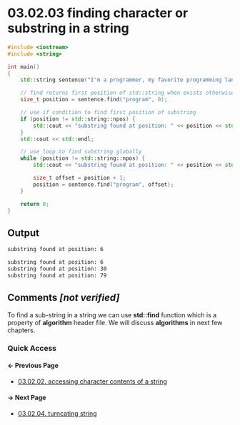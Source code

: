 # 03.02.03 finding character or substring in a string

```cxx
#include <iostream>
#include <string>

int main()
{
    std::string sentence("I'm a programmer, my favorite programming language is Cxx becuase it's a great programming language.");

    // find returns first position of std::string when exists otherwise returns std::string::npos
    size_t position = sentence.find("program", 0);

    // use if condition to find first position of substring
    if (position != std::string::npos) {
        std::cout << "substring found at position: " << position << std::endl;
    }
    std::cout << std::endl;

    // use loop to find substring globally
    while (position != std::string::npos) {
        std::cout << "substring found at position: " << position << std::endl;

        size_t offset = position + 1;
        position = sentence.find("program", offset);
    }

    return 0;
}

```

## Output

```txt
substring found at position: 6

substring found at position: 6
substring found at position: 30
substring found at position: 79
```

## Comments *[not verified]*

To find a sub-string in a string we can use **std::find** function which is a property of **algorithm** header file. We will discuss **algorithms** in next few chapters.

### Quick Access

<div class="previous_page pagination">

#### &#8592; Previous Page

* [03.02.02. accessing character contents of a string](./../../03.stl/02.string/02.contents.md)

</div>
<div class="next_page pagination">

#### &#8594; Next Page

* [03.02.04. turncating string](./../../03.stl/02.string/04.truncate.md)

</div>
